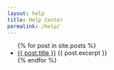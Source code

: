 ```yaml
---
layout: help
title: Help Center
permalink: /help/
---
```


<div class="posts">
  <ul>
  {% for post in site.posts %}
    <li>
      <a href="{{ post.url }}">{{ post.title }}</a>
      {{ post.excerpt }}
    </li>
  {% endfor %}
</ul>
</div>
